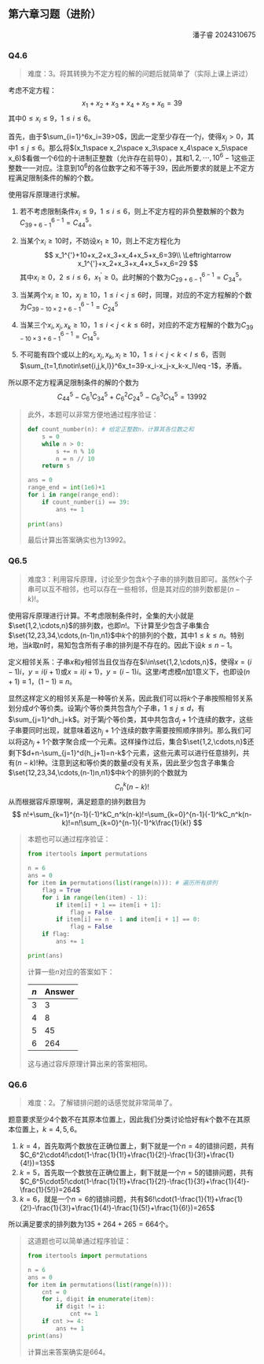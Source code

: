 ## 第六章习题（进阶）

<p align="right">潘子睿 2024310675</p>

### Q4.6

> 难度：3。将其转换为不定方程的解的问题后就简单了（实际上课上讲过）

考虑不定方程：
$$
x_1+x_2+x_3+x_4+x_5+x_6=39
$$
其中$0\leq x_i\leq 9$，$1\leq i\leq 6$。

首先，由于$\sum_{i=1}^6x_i=39>0$，因此一定至少存在一个$j$，使得$x_j>0$，其中$1\leq j\leq 6$。那么将$(x_1\space x_2\space x_3\space x_4\space x_5\space x_6)$看做一个6位的十进制正整数（允许存在前导0），其和$1,2,\cdots,10^6-1$这些正整数一一对应。注意到$10^6$的各位数字之和不等于39，因此所要求的就是上不定方程满足限制条件的解的个数。

使用容斥原理进行求解。

1. 若不考虑限制条件$x_i\leq 9$，$1\leq i\leq 6$，则上不定方程的非负整数解的个数为$C_{39+6-1}^{6-1}=C_{44}^5$。

2. 当某个$x_i\geq 10$时，不妨设$x_1\geq 10$，则上不定方程化为
   $$
   x_1^{'}+10+x_2+x_3+x_4+x_5+x_6=39\\
   \Leftrightarrow x_1^{'}+x_2+x_3+x_4+x_5+x_6=29
   $$
   其中$x_i\geq 0$，$2\leq i\leq 6$，$x_1^{'}\geq 0$。此时解的个数为$C_{29+6-1}^{6-1}=C_{34}^5$。

3. 当某两个$x_i\geq 10$，$x_j\geq 10$，$1\leq i<j\leq 6$时，同理，对应的不定方程解的个数为$C_{39-10\times2+6-1}^{6-1}=C_{24}^5$

4. 当某三个$x_i,x_j,x_k\geq 10$，$1\leq i< j< k\leq 6$时，对应的不定方程解的个数为$C_{39-10\times 3+6-1}^{6-1}=C_{14}^5$。

5. 不可能有四个或以上的$x_i,x_j,x_k,x_l\geq 10$，$1\leq i<j<k<l\leq 6$，否则$\sum_{t=1,t\notin\set{i,j,k,l}}^6x_t=39-x_i-x_j-x_k-x_l\leq -1$，矛盾。

所以原不定方程满足限制条件的解的个数为
$$
C_{44}^5-C_6^1C_{34}^5+C_6^2C_{24}^5-C_6^3C_{14}^5=13992
$$

> 此外，本题可以非常方便地通过程序验证：
>
> ```python
> def count_number(n): # 给定正整数n，计算其各位数之和
>     s = 0
>     while n > 0:
>         s += n % 10
>         n = n // 10
>     return s
> 
> ans = 0
> range_end = int(1e6)+1
> for i in range(range_end):
>     if count_number(i) == 39:
>         ans += 1
>         
> print(ans)
> ```
>
> 最后计算出答案确实也为13992。

### Q6.5

> 难度3：利用容斥原理，讨论至少包含$k$个子串的排列数目即可。虽然$k$个子串可以互不相邻，也可以存在一些相邻，但是其对应的排列数都是$(n-k)!$。

使用容斥原理进行计算。不考虑限制条件时，全集的大小就是$\set{1,2,\cdots,n}$的排列数，也即$n!$。下计算至少包含子串集合$\set{12,23,34,\cdots,(n-1)n,n1}$中$k$个的排列的个数，其中$1\leq k\leq n$。特别地，当$k$取$n$时，易知包含所有子串的排列是不存在的。因此下设$k\leq n-1$。

定义相邻关系：子串$x$和$y$相邻当且仅当存在$i\in\set{1,2,\cdots,n}$，使得$x=(i-1)i$，$y=i(i+1)$或$x=i(i+1)$，$y=(i-1)i$。这里$i$考虑模$n$加$1$意义下，也即设$(n+1)\equiv 1$，$(1-1)\equiv n$。

显然这样定义的相邻关系是一种等价关系，因此我们可以将$k$个子串按照相邻关系划分成$d$个等价类。设第$j$个等价类共包含$h_j$个子串，$1\leq j\leq d$，有$\sum_{j=1}^dh_j=k$。对于第$j$个等价类，其中共包含$d_j+1$个连续的数字，这些子串要同时出现，就意味着这$h_j+1$个连续的数字需要按照顺序排列。那么我们可以将这$h_j+1$个数字聚合成一个元素。这样操作过后，集合$\set{1,2,\cdots,n}$还剩下$d+n-\sum_{j=1}^d(h_j+1)=n-k$个元素，这些元素可以进行任意排列，共有$(n-k)!$种。注意到这和等价类的数量$d$没有关系，因此至少包含子串集合$\set{12,23,34,\cdots,(n-1)n,n1}$中$k$个的排列的个数就为
$$
C_{n}^k(n-k)!
$$
从而根据容斥原理啊，满足题意的排列数目为
$$
n!+\sum_{k=1}^{n-1}(-1)^kC_n^k(n-k)!=\sum_{k=0}^{n-1}(-1)^kC_n^k(n-k)!=n!\sum_{k=0}^{n-1}(-1)^k\frac{1}{k!}
$$

> 本题也可以通过程序验证：
>
> ```python
> from itertools import permutations
> 
> n = 6
> ans = 0
> for item in permutations(list(range(n))): # 遍历所有排列
>     flag = True
>     for i in range(len(item) - 1):
>         if item[i] + 1 == item[i + 1]:
>             flag = False
>         if item[i] == n - 1 and item[i + 1] == 0:
>             flag = False
>     if flag:
>         ans += 1
> 
> print(ans)
> ```
>
> 计算一些$n$对应的答案如下：
>
> | $n$  | Answer |
> | ---- | ------ |
> | 3    | 3      |
> | 4    | 8      |
> | 5    | 45     |
> | 6    | 264    |
>
> 这与通过容斥原理计算出来的答案相同。

### Q6.6

> 难度：2。了解错排问题的话感觉就非常简单了。

题意要求至少4个数不在其原本位置上，因此我们分类讨论恰好有$k$个数不在其原本位置上，$k=4,5,6$。

1. $k=4$，首先取两个数放在正确位置上，剩下就是一个$n=4$的错排问题，共有$C_6^2\cdot4!\cdot(1-\frac{1}{1!}+\frac{1}{2!}-\frac{1}{3!}+\frac{1}{4!})=135$
2. $k=5$，首先取一个数放在正确位置上，剩下就是一个$n=5$的错排问题，共有$C_6^5\cdot5!\cdot(1-\frac{1}{1!}+\frac{1}{2!}-\frac{1}{3!}+\frac{1}{4!}-\frac{1}{5!})=264$
3. $k=6$，就是一个$n=6$的错排问题，共有$6!\cdot(1-\frac{1}{1!}+\frac{1}{2!}-\frac{1}{3!}+\frac{1}{4!}-\frac{1}{5!}+\frac{1}{6!})=265$

所以满足要求的排列数为$135+264+265=664$个。

> 这道题也可以简单通过程序验证：
>
> ```python
> from itertools import permutations
> 
> n = 6
> ans = 0
> for item in permutations(list(range(n))):
>     cnt = 0
>     for i, digit in enumerate(item):
>         if digit != i:
>             cnt += 1
>     if cnt >= 4:
>         ans += 1
> print(ans)
> ```
>
> 计算出来答案确实是664。